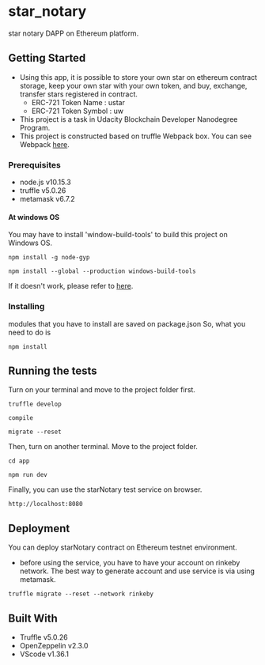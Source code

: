 # star_notary
star notary DAPP on Ethereum platform.

## Getting Started

- Using this app, it is possible to store your own star on ethereum contract storage, keep your own star with your own token, and buy, exchange, transfer stars registered in contract. 
  - ERC-721 Token Name : ustar
  - ERC-721 Token Symbol : uw
- This project is a task in Udacity Blockchain Developer Nanodegree Program. 
- This project is constructed based on truffle Webpack box. You can see Webpack [here](https://www.trufflesuite.com/boxes/webpack).

### Prerequisites

- node.js v10.15.3
- truffle v5.0.26
- metamask v6.7.2

#### At windows OS
You may have to install 'window-build-tools' to build this project on Windows OS.
```
npm install -g node-gyp
```
```
npm install --global --production windows-build-tools
```
If it doesn't work, please refer to [here](https://github.com/nodejs/node-gyp).

### Installing

modules that you have to install are saved on package.json
So, what you need to do is
```
npm install
```

## Running the tests

Turn on your terminal and move to the project folder first.
```
truffle develop
```
```
compile
```
```
migrate --reset
```
Then, turn on another terminal. Move to the project folder.
```
cd app
```
```
npm run dev
```
Finally, you can use the starNotary test service on browser.
```
http://localhost:8080
```

## Deployment

You can deploy starNotary contract on Ethereum testnet environment.
 - before using the service, you have to have your account on rinkeby network. The best way to generate account and use service is via using metamask.
```
truffle migrate --reset --network rinkeby
```

## Built With

* Truffle v5.0.26
* OpenZeppelin v2.3.0
* VScode v1.36.1
